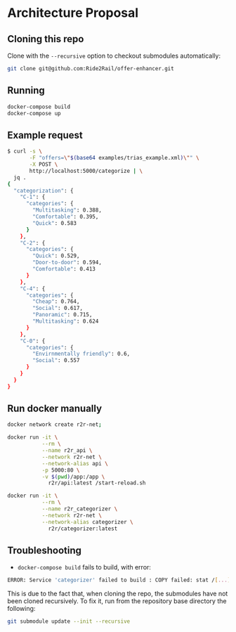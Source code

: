 # Architecture Proposal

## Cloning this repo

Clone with the `--recursive` option to checkout submodules automatically:

```bash
git clone git@github.com:Ride2Rail/offer-enhancer.git
```

## Running

```bash
docker-compose build
docker-compose up
```

## Example request

```bash
$ curl -s \
       -F "offers=\"$(base64 examples/trias_example.xml)\"" \
       -X POST \
       http://localhost:5000/categorize | \
  jq .
{
  "categorization": {
    "C-1": {
      "categories": {
        "Multitasking": 0.388,
        "Comfortable": 0.395,
        "Quick": 0.583
      }
    },
    "C-2": {
      "categories": {
        "Quick": 0.529,
        "Door-to-door": 0.594,
        "Comfortable": 0.413
      }
    },
    "C-4": {
      "categories": {
        "Cheap": 0.764,
        "Social": 0.617,
        "Panoramic": 0.715,
        "Multitasking": 0.624
      }
    },
    "C-0": {
      "categories": {
        "Envirnmentally friendly": 0.6,
        "Social": 0.557
      }
    }
  }
}
```

## Run docker manually

```bash
docker network create r2r-net;

docker run -it \
           --rm \
           --name r2r_api \
           --network r2r-net \
           --network-alias api \
           -p 5000:80 \
           -v $(pwd)/app:/app \
             r2r/api:latest /start-reload.sh

docker run -it \
           --rm \
           --name r2r_categorizer \
           --network r2r-net \
           --network-alias categorizer \
             r2r/categorizer:latest
```

## Troubleshooting

* `docker-compose build` fails to build, with error:

```bash
ERROR: Service 'categorizer' failed to build : COPY failed: stat /[...]/proto/r2r: no such file or directory
```

This is due to the fact that, when cloning the repo, the submodules have not been cloned recursively. To fix it, run from the repository base directory the following:

```bash
git submodule update --init --recursive
```

